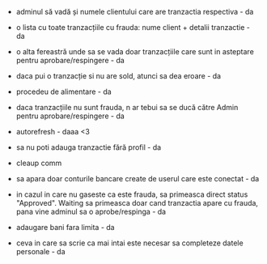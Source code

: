 - adminul să vadă și numele clientului care are tranzactia respectiva - da
- o lista cu toate tranzacțiile cu frauda: nume client + detalii tranzactie - da
- o alta fereastră unde sa se vada doar tranzacțiile care sunt in asteptare pentru aprobare/respingere - da
- daca pui o tranzacție si nu are sold, atunci sa dea eroare - da
- procedeu de alimentare - da
- daca tranzacțiile nu sunt frauda, n ar tebui sa se ducă către Admin pentru aprobare/respingere - da
- autorefresh - daaa <3
- sa nu poti adauga tranzactie fără profil - da
- cleaup comm


- sa apara doar conturile bancare create de userul care este conectat - da
-  in cazul in care nu gaseste ca este frauda, sa primeasca direct status "Approved". Waiting sa primeasca doar cand tranzactia apare cu frauda, pana vine adminul sa o aprobe/respinga - da
- adaugare bani fara limita - da
- ceva in care sa scrie ca mai intai este necesar sa completeze datele personale - da